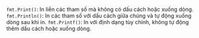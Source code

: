 
`fmt.Print()`: In liền các tham số mà không có dấu cách hoặc xuống dòng.
`fmt.Println()`: In các tham số với dấu cách giữa chúng và tự động xuống dòng sau khi in.
`fmt.Printf()`: In với định dạng tùy chỉnh, không tự động thêm dấu cách hoặc xuống dòng.